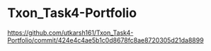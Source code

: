 # Txon_Task4-Portfolio
https://github.com/utkarsh161/Txon_Task4-Portfolio/commit/424e4c4ae5b1c0d8678fc8ae8720305d21da8899
